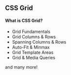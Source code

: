 <h2>CSS Grid</h2>

<h4>What is CSS Grid?</h4>

<ul>
  <li>Grid Fundamentals</li>
  <li>Grid Columns &amp; Rows</li>
  <li>Spanning Columns &amp; Rows</li>
  <li>Auto-Fit &amp; Minmax</li>
  <li>Grid Template Areas</li>
  <li>Grid &amp; Media Queries</li>
</ul>

<p>and many more!</p>
